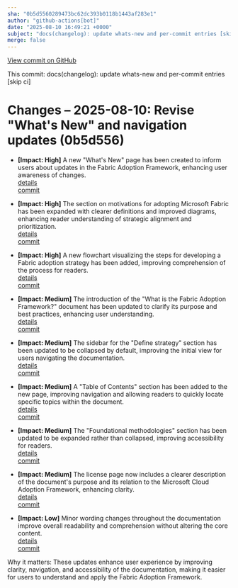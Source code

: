 ```yaml
---
sha: "0b5d5560289473bc62dc393b0118b1443af283e1"
author: "github-actions[bot]"
date: "2025-08-10 16:49:21 +0000"
subject: "docs(changelog): update whats-new and per-commit entries [skip ci]"
merge: false
---
```


[View commit on GitHub](https://github.com/TheTrustedAdvisor/FabricAdoptionFramework/commit/0b5d5560289473bc62dc393b0118b1443af283e1)

This commit: docs(changelog): update whats-new and per-commit entries [skip ci]

# Changes – 2025-08-10: Revise "What's New" and navigation updates (0b5d556)

- **[Impact: High]** A new "What's New" page has been created to inform users about updates in the Fabric Adoption Framework, enhancing user awareness of changes.  
   [details](/docs/about/changes/2025-08-09-whats-new)  
   [commit](https://github.com/TheTrustedAdvisor/FabricAdoptionFramework/commit/90347ff6e4cf575b2aac44061950c6fb461a94b3)

- **[Impact: High]** The section on motivations for adopting Microsoft Fabric has been expanded with clearer definitions and improved diagrams, enhancing reader understanding of strategic alignment and prioritization.  
   [details](/docs/about/changes/2025-08-10-determine-your-motivations)  
   [commit](https://github.com/TheTrustedAdvisor/FabricAdoptionFramework/commit/2597d185dd617748082da7d315abeec47cfbb2f0)

- **[Impact: High]** A new flowchart visualizing the steps for developing a Fabric adoption strategy has been added, improving comprehension of the process for readers.  
   [details](/docs/about/changes/2025-08-10-overview)  
   [commit](https://github.com/TheTrustedAdvisor/FabricAdoptionFramework/commit/08269ea5a6c4e7846d78dc379df3a4933340cbf9)

- **[Impact: Medium]** The introduction of the "What is the Fabric Adoption Framework?" document has been updated to clarify its purpose and best practices, enhancing user understanding.  
   [details](/docs/about/changes/2025-08-07-what-is-the-fabric-adoption-framework)  
   [commit](https://github.com/TheTrustedAdvisor/FabricAdoptionFramework/commit/267b16ee2db23b74b2aa294485aa61326148a011)

- **[Impact: Medium]** The sidebar for the "Define strategy" section has been updated to be collapsed by default, improving the initial view for users navigating the documentation.  
   [details](/docs/about/changes/2025-08-07-sidebar-update)  
   [commit](https://github.com/TheTrustedAdvisor/FabricAdoptionFramework/commit/aa2bdb95cdd5e2d4bb055cb985e1ae4bb7337810)

- **[Impact: Medium]** A "Table of Contents" section has been added to the new page, improving navigation and allowing readers to quickly locate specific topics within the document.  
   [details](/docs/about/changes/2025-08-07-what-is-the-fabric-adoption-framework)  
   [commit](https://github.com/TheTrustedAdvisor/FabricAdoptionFramework/commit/267b16ee2db23b74b2aa294485aa61326148a011)

- **[Impact: Medium]** The "Foundational methodologies" section has been updated to be expanded rather than collapsed, improving accessibility for readers.  
   [details](/docs/about/changes/2025-08-08-foundational-methodologies-expanded)  
   [commit](https://github.com/TheTrustedAdvisor/FabricAdoptionFramework/commit/7eabbab4313295ad615b7062e232478484070c38)

- **[Impact: Medium]** The license page now includes a clearer description of the document's purpose and its relation to the Microsoft Cloud Adoption Framework, enhancing clarity.  
   [details](/docs/about/changes/2025-08-08-added-license)  
   [commit](https://github.com/TheTrustedAdvisor/FabricAdoptionFramework/commit/6f7b4dd4d42a7168382802332113e5782878aa70)

- **[Impact: Low]** Minor wording changes throughout the documentation improve overall readability and comprehension without altering the core content.  
   [details](/docs/about/changes/2025-08-08-assess-your-fabric-adoption-strategy)  
   [commit](https://github.com/TheTrustedAdvisor/FabricAdoptionFramework/commit/ab194591703b95ad0ef11b3829a339488fdf74fd)

Why it matters: These updates enhance user experience by improving clarity, navigation, and accessibility of the documentation, making it easier for users to understand and apply the Fabric Adoption Framework.
